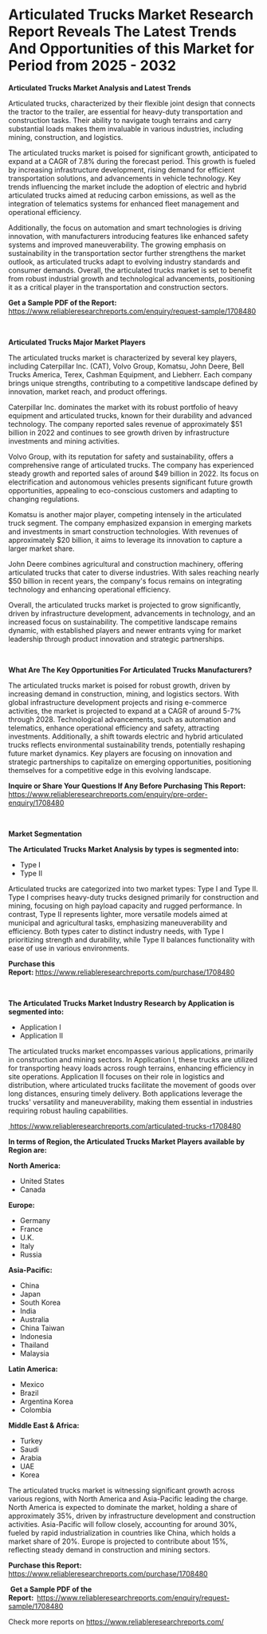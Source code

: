 <p><h1>Articulated Trucks Market Research Report Reveals The Latest Trends And Opportunities of this Market for Period from 2025 - 2032</h1></p><p><strong>Articulated Trucks Market Analysis and Latest Trends</strong></p>
<p><p>Articulated trucks, characterized by their flexible joint design that connects the tractor to the trailer, are essential for heavy-duty transportation and construction tasks. Their ability to navigate tough terrains and carry substantial loads makes them invaluable in various industries, including mining, construction, and logistics.</p><p>The articulated trucks market is poised for significant growth, anticipated to expand at a CAGR of 7.8% during the forecast period. This growth is fueled by increasing infrastructure development, rising demand for efficient transportation solutions, and advancements in vehicle technology. Key trends influencing the market include the adoption of electric and hybrid articulated trucks aimed at reducing carbon emissions, as well as the integration of telematics systems for enhanced fleet management and operational efficiency.</p><p>Additionally, the focus on automation and smart technologies is driving innovation, with manufacturers introducing features like enhanced safety systems and improved maneuverability. The growing emphasis on sustainability in the transportation sector further strengthens the market outlook, as articulated trucks adapt to evolving industry standards and consumer demands. Overall, the articulated trucks market is set to benefit from robust industrial growth and technological advancements, positioning it as a critical player in the transportation and construction sectors.</p></p>
<p><strong>Get a Sample PDF of the Report:&nbsp;</strong> <a href="https://www.reliableresearchreports.com/enquiry/request-sample/1708480?utm_campaign=2202&utm_medium=2&utm_source=Github&utm_content=ia&utm_term=27032025&utm_id=articulated-trucks">https://www.reliableresearchreports.com/enquiry/request-sample/1708480</a></p>
<p>&nbsp;</p>
<p><strong>Articulated Trucks Major Market Players</strong></p>
<p><p>The articulated trucks market is characterized by several key players, including Caterpillar Inc. (CAT), Volvo Group, Komatsu, John Deere, Bell Trucks America, Terex, Cashman Equipment, and Liebherr. Each company brings unique strengths, contributing to a competitive landscape defined by innovation, market reach, and product offerings.</p><p>Caterpillar Inc. dominates the market with its robust portfolio of heavy equipment and articulated trucks, known for their durability and advanced technology. The company reported sales revenue of approximately $51 billion in 2022 and continues to see growth driven by infrastructure investments and mining activities.</p><p>Volvo Group, with its reputation for safety and sustainability, offers a comprehensive range of articulated trucks. The company has experienced steady growth and reported sales of around $49 billion in 2022. Its focus on electrification and autonomous vehicles presents significant future growth opportunities, appealing to eco-conscious customers and adapting to changing regulations.</p><p>Komatsu is another major player, competing intensely in the articulated truck segment. The company emphasized expansion in emerging markets and investments in smart construction technologies. With revenues of approximately $20 billion, it aims to leverage its innovation to capture a larger market share.</p><p>John Deere combines agricultural and construction machinery, offering articulated trucks that cater to diverse industries. With sales reaching nearly $50 billion in recent years, the company's focus remains on integrating technology and enhancing operational efficiency.</p><p>Overall, the articulated trucks market is projected to grow significantly, driven by infrastructure development, advancements in technology, and an increased focus on sustainability. The competitive landscape remains dynamic, with established players and newer entrants vying for market leadership through product innovation and strategic partnerships.</p></p>
<p>&nbsp;</p>
<p><strong>What Are The Key Opportunities For Articulated Trucks Manufacturers?</strong></p>
<p><p>The articulated trucks market is poised for robust growth, driven by increasing demand in construction, mining, and logistics sectors. With global infrastructure development projects and rising e-commerce activities, the market is projected to expand at a CAGR of around 5-7% through 2028. Technological advancements, such as automation and telematics, enhance operational efficiency and safety, attracting investments. Additionally, a shift towards electric and hybrid articulated trucks reflects environmental sustainability trends, potentially reshaping future market dynamics. Key players are focusing on innovation and strategic partnerships to capitalize on emerging opportunities, positioning themselves for a competitive edge in this evolving landscape.</p></p>
<p><strong>Inquire or Share Your Questions If Any Before Purchasing This Report:</strong> <a href="https://www.reliableresearchreports.com/enquiry/pre-order-enquiry/1708480?utm_campaign=2202&utm_medium=2&utm_source=Github&utm_content=ia&utm_term=27032025&utm_id=articulated-trucks">https://www.reliableresearchreports.com/enquiry/pre-order-enquiry/1708480</a></p>
<p>&nbsp;</p>
<p><strong>Market Segmentation</strong></p>
<p><strong>The Articulated Trucks Market Analysis by types is segmented into:</strong></p>
<p><ul><li>Type I</li><li>Type II</li></ul></p>
<p><p>Articulated trucks are categorized into two market types: Type I and Type II. Type I comprises heavy-duty trucks designed primarily for construction and mining, focusing on high payload capacity and rugged performance. In contrast, Type II represents lighter, more versatile models aimed at municipal and agricultural tasks, emphasizing maneuverability and efficiency. Both types cater to distinct industry needs, with Type I prioritizing strength and durability, while Type II balances functionality with ease of use in various environments.</p></p>
<p><strong>Purchase this Report:&nbsp;</strong><a href="https://www.reliableresearchreports.com/purchase/1708480?utm_campaign=2202&utm_medium=2&utm_source=Github&utm_content=ia&utm_term=27032025&utm_id=articulated-trucks">https://www.reliableresearchreports.com/purchase/1708480</a></p>
<p>&nbsp;</p>
<p><strong>The Articulated Trucks Market Industry Research by Application is segmented into:</strong></p>
<p><ul><li>Application I</li><li>Application II</li></ul></p>
<p><p>The articulated trucks market encompasses various applications, primarily in construction and mining sectors. In Application I, these trucks are utilized for transporting heavy loads across rough terrains, enhancing efficiency in site operations. Application II focuses on their role in logistics and distribution, where articulated trucks facilitate the movement of goods over long distances, ensuring timely delivery. Both applications leverage the trucks' versatility and maneuverability, making them essential in industries requiring robust hauling capabilities.</p></p>
<p><a href="https://www.reliableresearchreports.com/articulated-trucks-r1708480?utm_campaign=2202&utm_medium=2&utm_source=Github&utm_content=ia&utm_term=27032025&utm_id=articulated-trucks">&nbsp;https://www.reliableresearchreports.com/articulated-trucks-r1708480</a></p>
<p><strong>In terms of Region, the Articulated Trucks Market Players available by Region are:</strong></p>
<p>
    <p> <strong> North America: </strong>
        <ul>
            <li>United States</li>
            <li>Canada</li>
        </ul>
        </p> 
    <p> <strong> Europe: </strong>
        <ul>
            <li>Germany</li>
            <li>France</li>
            <li>U.K.</li>
            <li>Italy</li>
            <li>Russia</li>
        </ul>
        </p> 
    <p> <strong> Asia-Pacific: </strong>
        <ul>
            <li>China</li>
            <li>Japan</li>
            <li>South Korea</li>
            <li>India</li>
            <li>Australia</li>
            <li>China Taiwan</li>
            <li>Indonesia</li>
            <li>Thailand</li>
            <li>Malaysia</li>
        </ul>
        </p> 
    <p> <strong> Latin America: </strong>
        <ul>
            <li>Mexico</li>
            <li>Brazil</li>
            <li>Argentina Korea</li>
            <li>Colombia</li>
        </ul>
        </p> 
    <p> <strong> Middle East & Africa: </strong>
        <ul>
            <li>Turkey</li>
            <li>Saudi</li>
            <li>Arabia</li>
            <li>UAE</li>
            <li>Korea</li>
        </ul>
    </p>
    </p>
<p><p>The articulated trucks market is witnessing significant growth across various regions, with North America and Asia-Pacific leading the charge. North America is expected to dominate the market, holding a share of approximately 35%, driven by infrastructure development and construction activities. Asia-Pacific will follow closely, accounting for around 30%, fueled by rapid industrialization in countries like China, which holds a market share of 20%. Europe is projected to contribute about 15%, reflecting steady demand in construction and mining sectors.</p></p>
<p><strong>Purchase this Report: </strong><a href="https://www.reliableresearchreports.com/purchase/1708480?utm_campaign=2202&utm_medium=2&utm_source=Github&utm_content=ia&utm_term=27032025&utm_id=articulated-trucks">https://www.reliableresearchreports.com/purchase/1708480</a></p>
<p>&nbsp;<strong>Get a Sample PDF of the Report:&nbsp;&nbsp;</strong><a href="https://www.reliableresearchreports.com/enquiry/request-sample/1708480?utm_campaign=2202&utm_medium=2&utm_source=Github&utm_content=ia&utm_term=27032025&utm_id=articulated-trucks">https://www.reliableresearchreports.com/enquiry/request-sample/1708480</a></p>
<p><strong></strong></p>
<p>Check more reports on <a href="https://www.reliableresearchreports.com/?utm_campaign=2202&utm_medium=2&utm_source=Github&utm_content=ia&utm_term=27032025&utm_id=articulated-trucks">https://www.reliableresearchreports.com/</a></p>